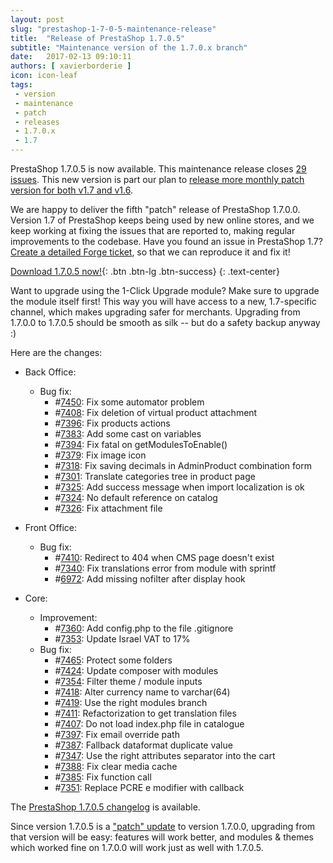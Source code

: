 ```yaml
---
layout: post
slug: "prestashop-1-7-0-5-maintenance-release"
title:  "Release of PrestaShop 1.7.0.5"
subtitle: "Maintenance version of the 1.7.0.x branch"
date:   2017-02-13 09:10:11
authors: [ xavierborderie ]
icon: icon-leaf
tags:
 - version
 - maintenance
 - patch
 - releases
 - 1.7.0.x
 - 1.7
---
```


PrestaShop 1.7.0.5 is now available. This maintenance release closes [29 issues](https://github.com/PrestaShop/PrestaShop/milestone/18?closed=1). This new version is part our plan to [release more monthly patch version for both v1.7 and v1.6](http://build.prestashop.com/news/announcing-our-2017-release-schedule/). 

We are happy to deliver the fifth "patch" release of PrestaShop 1.7.0.0. Version 1.7 of PrestaShop keeps being used by new online stores, and we keep working at fixing the issues that are reported to, making regular improvements to the codebase. Have you found an issue in PrestaShop 1.7? [Create a detailed Forge ticket](http://forge.prestashop.com/secure/CreateIssue%21default.jspa?selectedProjectId=11322&issuetype=1), so that we can reproduce it and fix it!

[Download 1.7.0.5 now!](https://www.prestashop.com/versions){: .btn .btn-lg .btn-success}
{: .text-center}

<div class="alert alert-important" role="alert">
Want to upgrade using the 1-Click Upgrade module? Make sure to upgrade the module itself first! This way you will have access to a new, 1.7-specific channel, which makes upgrading safer for merchants. Upgrading from 1.7.0.0 to 1.7.0.5 should be smooth as silk -- but do a safety backup anyway :)
</div>

Here are the changes:

- Back Office:
   - Bug fix:
     - #[7450](https://github.com/PrestaShop/PrestaShop/pull/7450): Fix some automator problem
     - #[7408](https://github.com/PrestaShop/PrestaShop/pull/7408): Fix deletion of virtual product attachment
     - #[7396](https://github.com/PrestaShop/PrestaShop/pull/7396): Fix products actions
     - #[7383](https://github.com/PrestaShop/PrestaShop/pull/7383): Add some cast on variables
     - #[7394](https://github.com/PrestaShop/PrestaShop/pull/7394): Fix fatal on getModulesToEnable()
     - #[7379](https://github.com/PrestaShop/PrestaShop/pull/7379): Fix image icon
     - #[7318](https://github.com/PrestaShop/PrestaShop/pull/7318): Fix saving decimals in AdminProduct combination form
     - #[7301](https://github.com/PrestaShop/PrestaShop/pull/7301): Translate categories tree in product page
     - #[7325](https://github.com/PrestaShop/PrestaShop/pull/7325): Add success message when import localization is ok
     - #[7324](https://github.com/PrestaShop/PrestaShop/pull/7324): No default reference on catalog
     - #[7326](https://github.com/PrestaShop/PrestaShop/pull/7326): Fix attachment file

- Front Office:
   - Bug fix:
     - #[7410](https://github.com/PrestaShop/PrestaShop/pull/7410): Redirect to 404 when CMS page doesn't exist
     - #[7340](https://github.com/PrestaShop/PrestaShop/pull/7340): Fix translations error from module with sprintf
     - #[6972](https://github.com/PrestaShop/PrestaShop/pull/6972): Add missing nofilter after display hook

- Core:
   - Improvement:
     - #[7360](https://github.com/PrestaShop/PrestaShop/pull/7360): Add config.php to the file .gitignore
     - #[7353](https://github.com/PrestaShop/PrestaShop/pull/7353): Update Israel VAT to 17%
   - Bug fix:
     - #[7465](https://github.com/PrestaShop/PrestaShop/pull/7465): Protect some folders
     - #[7424](https://github.com/PrestaShop/PrestaShop/pull/7424): Update composer with modules
     - #[7354](https://github.com/PrestaShop/PrestaShop/pull/7354): Filter theme / module inputs
     - #[7418](https://github.com/PrestaShop/PrestaShop/pull/7418): Alter currency name to varchar(64)
     - #[7419](https://github.com/PrestaShop/PrestaShop/pull/7419): Use the right modules branch
     - #[7411](https://github.com/PrestaShop/PrestaShop/pull/7411): Refactorization to get translation files
     - #[7407](https://github.com/PrestaShop/PrestaShop/pull/7407): Do not load index.php file in catalogue
     - #[7397](https://github.com/PrestaShop/PrestaShop/pull/7397): Fix email override path
     - #[7387](https://github.com/PrestaShop/PrestaShop/pull/7387): Fallback dataformat duplicate value
     - #[7347](https://github.com/PrestaShop/PrestaShop/pull/7347): Use the right attributes separator into the cart
     - #[7388](https://github.com/PrestaShop/PrestaShop/pull/7388): Fix clear media cache
     - #[7385](https://github.com/PrestaShop/PrestaShop/pull/7385): Fix function call
     - #[7351](https://github.com/PrestaShop/PrestaShop/pull/7351): Replace PCRE e modifier with callback

The [PrestaShop 1.7.0.5 changelog](https://www.prestashop.com/en/developers-versions/changelog/1.7.0.5-stable) is available.

Since version 1.7.0.5 is a ["patch" update](http://build.prestashop.com/news/a-more-semantic-versioning-scheme/) to version 1.7.0.0, upgrading from that version will be easy: features will work better, and modules & themes which worked fine on 1.7.0.0 will work just as well with 1.7.0.5.
